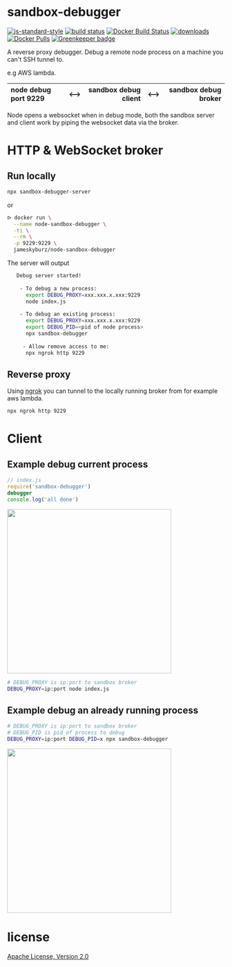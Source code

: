 # sandbox-debugger

[![js-standard-style](https://img.shields.io/badge/code_style-standard-brightgreen.svg)](https://github.com/feross/standard)
[![build status](https://api.travis-ci.org/JamesKyburz/sandbox-debugger.svg)](https://travis-ci.org/JamesKyburz/sandbox-debugger)
[![Docker Build Status](https://img.shields.io/docker/build/jameskyburz/node-sandbox-debugger.svg)]()
[![downloads](https://img.shields.io/npm/dm/sandbox-debugger-server.svg)](https://npmjs.org/package/sandbox-debugger-server)
[![Docker Pulls](https://img.shields.io/docker/pulls/jameskyburz/node-sandbox-debugger.svg)]()
[![Greenkeeper badge](https://badges.greenkeeper.io/JamesKyburz/sandbox-debugger.svg)](https://greenkeeper.io/)

A reverse proxy debugger.
Debug a remote node process on a machine you can't SSH tunnel to.

e.g AWS lambda.

| node debug port 9229 | ⟷ | sandbox debug client | ⟷ | sandbox debug broker |
| :--                  | :-:  | --:                  | --:  | --:                  |

Node opens a websocket when in debug mode, both the sandbox server and client work by piping the websocket data via the broker.

# HTTP & WebSocket broker

## Run locally

```sh
npx sandbox-debugger-server
```

or

```sh
ᐅ docker run \
  --name node-sandbox-debugger \
  -ti \
  --rm \
  -p 9229:9229 \
  jameskyburz/node-sandbox-debugger
```

The server will output

```sh
   Debug server started!                       
                                               
    - To debug a new process:                  
      export DEBUG_PROXY=xxx.xxx.x.xxx:9229    
      node index.js                            
                                               
    - To debug an existing process:            
      export DEBUG_PROXY=xxx.xxx.x.xxx:9229    
      export DEBUG_PID=<pid of node process>   
      npx sandbox-debugger                     
                                               
     - Allow remove access to me:              
      npx ngrok http 9229                      
```

## Reverse proxy

Using [ngrok](https://npm.im/ngrok) you can tunnel to the locally running broker from for example aws lambda.

```sh
npx ngrok http 9229
```

# Client 

## Example debug current process

```javascript
// index.js
require('sandbox-debugger')
debugger
console.log('all done')
```

<a href="https://asciinema.org/a/285819?autoplay=1&speed=2&size=small&preload=1"><img src="https://asciinema.org/a/285819.png" width="380"/></a>

```sh
# DEBUG_PROXY is ip:port to sandbox broker
DEBUG_PROXY=ip:port node index.js
```

## Example debug an already running process

```sh
# DEBUG_PROXY is ip:port to sandbox broker
# DEBUG_PID is pid of process to debug
DEBUG_PROXY=ip:port DEBUG_PID=x npx sandbox-debugger
```

<a href="https://asciinema.org/a/285820?autoplay=1&speed=2&size=small&preload=1"><img src="https://asciinema.org/a/285820.png" width="380"/></a>

# license

[Apache License, Version 2.0](LICENSE)
